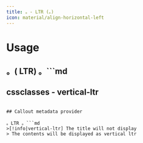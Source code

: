 ```yaml
---
title: 。- LTR (。)
icon: material/align-horizontal-left
---
```


# Usage

。( LTR) 。```md
---
cssclasses
    - vertical-ltr
---
```

## Callout metadata provider

。LTR 。```md
>[!info|vertical-ltr] The title will not display
> The contents will be displayed as vertical ltr
```

